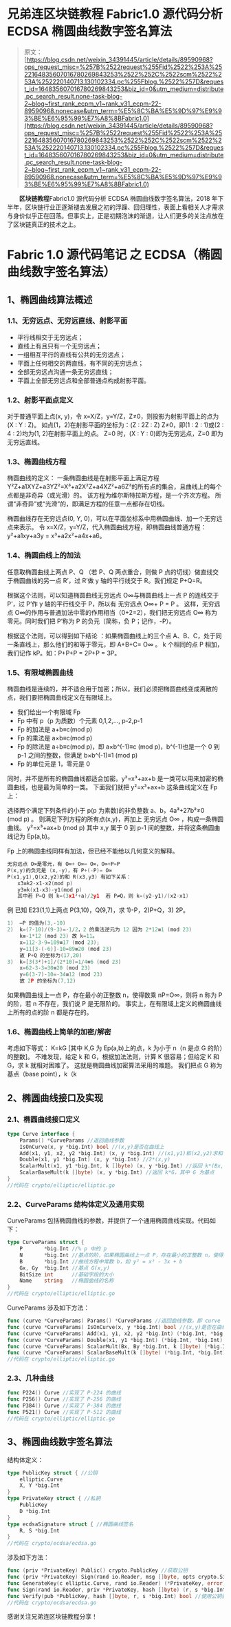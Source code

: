 # 兄弟连区块链教程 Fabric1.0 源代码分析 ECDSA 椭圆曲线数字签名算法

> 原文：[https://blog.csdn.net/weixin_34391445/article/details/89590968?ops_request_misc=%257B%2522request%255Fid%2522%253A%2522164835607016780269843253%2522%252C%2522scm%2522%253A%252220140713.130102334.pc%255Fblog.%2522%257D&request_id=164835607016780269843253&biz_id=0&utm_medium=distribute.pc_search_result.none-task-blog-2~blog~first_rank_ecpm_v1~rank_v31_ecpm-22-89590968.nonecase&utm_term=%E5%8C%BA%E5%9D%97%E9%93%BE%E6%95%99%E7%A8%8BFabric1.0](https://blog.csdn.net/weixin_34391445/article/details/89590968?ops_request_misc=%257B%2522request%255Fid%2522%253A%2522164835607016780269843253%2522%252C%2522scm%2522%253A%252220140713.130102334.pc%255Fblog.%2522%257D&request_id=164835607016780269843253&biz_id=0&utm_medium=distribute.pc_search_result.none-task-blog-2~blog~first_rank_ecpm_v1~rank_v31_ecpm-22-89590968.nonecase&utm_term=%E5%8C%BA%E5%9D%97%E9%93%BE%E6%95%99%E7%A8%8BFabric1.0)

　　**区块链教程**Fabric1.0 源代码分析 ECDSA 椭圆曲线数字签名算法，2018 年下半年，区块链行业正逐渐褪去发展之初的浮躁、回归理性，表面上看相关人才需求与身价似乎正在回落。但事实上，正是初期泡沫的渐退，让人们更多的关注点放在了区块链真正的技术之上。

# Fabric 1.0 源代码笔记 之 ECDSA（椭圆曲线数字签名算法）

## 1、椭圆曲线算法概述

### 1.1、无穷远点、无穷远直线、射影平面

*   平行线相交于无穷远点；
*   直线上有且只有一个无穷远点；
*   一组相互平行的直线有公共的无穷远点；
*   平面上任何相交的两直线，有不同的无穷远点；
*   全部无穷远点沟通一条无穷远直线；
*   平面上全部无穷远点和全部普通点构成射影平面。

### 1.2、射影平面点定义

对于普通平面上点(x, y)，令 x=X/Z，y=Y/Z，Z≠0，则投影为射影平面上的点为(X : Y : Z)。
如点(1，2)在射影平面的坐标为：(Z : 2Z : Z) Z≠0，即(1 : 2 : 1)或(2 : 4 : 2)均为(1, 2)在射影平面上的点。
Z=0 时，(X : Y : 0)即为无穷远点，Z=0 即为无穷远直线。

### 1.3、椭圆曲线方程

椭圆曲线的定义：
一条椭圆曲线是在射影平面上满足方程 Y²Z+a1XYZ+a3YZ²=X³+a2X²Z+a4XZ²+a6Z³的所有点的集合，且曲线上的每个点都是非奇异（或光滑）的。
该方程为维尔斯特拉斯方程，是一个齐次方程。
所谓“非奇异”或“光滑”的，即满足方程的任意一点都存在切线。

椭圆曲线存在无穷远点(0, Y, 0)，可以在平面坐标系中用椭圆曲线、加一个无穷远点来表示。
令 x=X/Z，y=Y/Z，代入椭圆曲线方程，即椭圆曲线普通方程：y²+a1xy+a3y = x³+a2x²+a4x+a6。

### 1.4、椭圆曲线上的加法

任意取椭圆曲线上两点 P、Q （若 P、Q 两点重合，则做 P 点的切线）做直线交于椭圆曲线的另一点 R’，过 R’做 y 轴的平行线交于 R。我们规定 P+Q=R。

根据这个法则，可以知道椭圆曲线无穷远点 O∞与椭圆曲线上一点 P 的连线交于 P’，过 P’作 y 轴的平行线交于 P，所以有 无穷远点 O∞+ P = P 。
这样，无穷远点 O∞的作用与普通加法中零的作用相当（0+2=2），我们把无穷远点 O∞ 称为 零元。同时我们把 P’称为 P 的负元（简称，负 P；记作，-P）。

根据这个法则，可以得到如下结论 ：如果椭圆曲线上的三个点 A、B、C，处于同一条直线上，那么他们的和等于零元，即 A+B+C= O∞ 。
k 个相同的点 P 相加，我们记作 kP。如：P+P+P = 2P+P = 3P。

### 1.5、有限域椭圆曲线

椭圆曲线是连续的，并不适合用于加密；所以，我们必须把椭圆曲线变成离散的点，我们要把椭圆曲线定义在有限域上。

*   我们给出一个有限域 Fp
*   Fp 中有 p（p 为质数）个元素 0,1,2,…, p-2,p-1
*   Fp 的加法是 a+b≡c(mod p)
*   Fp 的乘法是 a×b≡c(mod p)
*   Fp 的除法是 a÷b≡c(mod p)，即 a×b^(-1)≡c (mod p)，b^(-1)也是一个 0 到 p-1 之间的整数，但满足 b×b^(-1)≡1 (mod p)
*   Fp 的单位元是 1，零元是 0

同时，并不是所有的椭圆曲线都适合加密。y²=x³+ax+b 是一类可以用来加密的椭圆曲线，也是最为简单的一类。
下面我们就把 y²=x³+ax+b 这条曲线定义在 Fp 上：

选择两个满足下列条件的小于 p(p 为素数)的非负整数 a、b，4a³+27b²≠0　(mod p) 。
则满足下列方程的所有点(x,y)，再加上 无穷远点 O∞ ，构成一条椭圆曲线。
y²=x³+ax+b (mod p) 其中 x,y 属于 0 到 p-1 间的整数，并将这条椭圆曲线记为 Ep(a,b)。

Fp 上的椭圆曲线同样有加法，但已经不能给以几何意义的解释。

```go
无穷远点 O∞是零元，有 O∞+ O∞= O∞，O∞+P=P 
P(x,y)的负元是 (x,-y)，有 P+(-P)= O∞ 
P(x1,y1),Q(x2,y2)的和 R(x3,y3) 有如下关系： 
　　x3≡k2-x1-x2(mod p) 
　　y3≡k(x1-x3)-y1(mod p) 
　　其中若 P=Q 则 k=(3x1²+a)/2y1  若 P≠Q，则 k=(y2-y1)/(x2-x1)
```

例 已知 E23(1,1)上两点 P(3,10)，Q(9,7)，求 1)-P，2)P+Q，3) 2P。

```go
1)  –P 的值为(3,-10) 
2)  k=(7-10)/(9-3)=-1/2，2 的乘法逆元为 12 因为 2*12≡1 (mod 23) 
    k≡-1*12 (mod 23) 故 k=11。 
    x=112-3-9=109≡17 (mod 23); 
    y=11[3-(-6)]-10=89≡20 (mod 23) 
    故 P+Q 的坐标为(17,20) 
3)  k=[3(3²)+1]/(2*10)=1/4≡6 (mod 23) 
    x=62-3-3=30≡20 (mod 23) 
    y=6(3-7)-10=-34≡12 (mod 23) 
    故 2P 的坐标为(7,12) 
```

如果椭圆曲线上一点 P，存在最小的正整数 n，使得数乘 nP=O∞，则将 n 称为 P 的阶，若 n 不存在，我们说 P 是无限阶的。
事实上，在有限域上定义的椭圆曲线上所有的点的阶 n 都是存在的。

### 1.6、椭圆曲线上简单的加密/解密

考虑如下等式：
K=kG [其中 K,G 为 Ep(a,b)上的点，k 为小于 n（n 是点 G 的阶）的整数]。
不难发现，给定 k 和 G，根据加法法则，计算 K 很容易；但给定 K 和 G，求 k 就相对困难了。
这就是椭圆曲线加密算法采用的难题。
我们把点 G 称为基点（base point），k（k

## 2、椭圆曲线接口及实现

### 2.1、椭圆曲线接口定义

```go
type Curve interface {
    Params() *CurveParams //返回曲线参数
    IsOnCurve(x, y *big.Int) bool //(x,y)是否在曲线上
    Add(x1, y1, x2, y2 *big.Int) (x, y *big.Int) //(x1,y1)和(x2,y2)求和
    Double(x1, y1 *big.Int) (x, y *big.Int) //2*(x,y)
    ScalarMult(x1, y1 *big.Int, k []byte) (x, y *big.Int) //返回 k*(Bx,By)
    ScalarBaseMult(k []byte) (x, y *big.Int) //返回 k*G，其中 G 为基点
}
//代码在 crypto/elliptic/elliptic.go
```

### 2.2、CurveParams 结构体定义及通用实现

CurveParams 包括椭圆曲线的参数，并提供了一个通用椭圆曲线实现。代码如下：

```go
type CurveParams struct {
    P       *big.Int //% p 中的 p
    N       *big.Int //基点的阶，如果椭圆曲线上一点 P，存在最小的正整数 n，使得数乘 nP=O∞，则将 n 称为 P 的阶
    B       *big.Int //曲线方程中常数 b，如 y² = x³ - 3x + b
    Gx, Gy  *big.Int //基点 G(x,y)
    BitSize int      //基础字段的大小
    Name    string   //椭圆曲线的名称
}
//代码在 crypto/elliptic/elliptic.go
```

CurveParams 涉及如下方法：

```go
func (curve *CurveParams) Params() *CurveParams //返回曲线参数，即 curve
func (curve *CurveParams) IsOnCurve(x, y *big.Int) bool //(x,y)是否在曲线上
func (curve *CurveParams) Add(x1, y1, x2, y2 *big.Int) (*big.Int, *big.Int) //(x1,y1)和(x2,y2)求和
func (curve *CurveParams) Double(x1, y1 *big.Int) (*big.Int, *big.Int) //2*(x,y)
func (curve *CurveParams) ScalarMult(Bx, By *big.Int, k []byte) (*big.Int, *big.Int) //返回 k*(Bx,By)
func (curve *CurveParams) ScalarBaseMult(k []byte) (*big.Int, *big.Int) //返回 k*G，其中 G 为基点
//代码在 crypto/elliptic/elliptic.go
```

### 2.3、几种曲线

```go
func P224() Curve //实现了 P-224 的曲线
func P256() Curve //实现了 P-256 的曲线
func P384() Curve //实现了 P-384 的曲线
func P521() Curve //实现了 P-512 的曲线
//代码在 crypto/elliptic/elliptic.go
```

## 3、椭圆曲线数字签名算法

结构体定义：

```go
type PublicKey struct { //公钥
    elliptic.Curve
    X, Y *big.Int
}
type PrivateKey struct { //私钥
    PublicKey
    D *big.Int
}
type ecdsaSignature struct { //椭圆曲线签名
    R, S *big.Int
}
//代码在 crypto/ecdsa/ecdsa.go
```

涉及如下方法：

```go
func (priv *PrivateKey) Public() crypto.PublicKey //获取公钥
func (priv *PrivateKey) Sign(rand io.Reader, msg []byte, opts crypto.SignerOpts) ([]byte, error) //使用私钥对任意长度的 hash 值进行签名
func GenerateKey(c elliptic.Curve, rand io.Reader) (*PrivateKey, error) //生成一对公钥/私钥
func Sign(rand io.Reader, priv *PrivateKey, hash []byte) (r, s *big.Int, err error) //使用私钥对任意长度的 hash 值进行签名
func Verify(pub *PublicKey, hash []byte, r, s *big.Int) bool //使用公钥验证 hash 值和两个大整数 r、s 构成的签名
//代码在 crypto/ecdsa/ecdsa.go
```

感谢关注兄弟连区块链教程分享！
